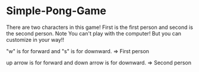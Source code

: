 # Simple-Pong-Game

There are two characters in this game! First is the first person and second is the second person.
Note You can't play with the computer! But you can customize in your way!!

"w" is for forward and "s" is for downward. => First person

up arrow is for forward and down arrow is for downward. => Second person
